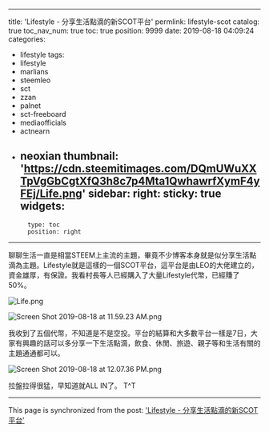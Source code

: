 
---
title: 'Lifestyle - 分享生活點滴的新SCOT平台'
permlink: lifestyle-scot
catalog: true
toc_nav_num: true
toc: true
position: 9999
date: 2019-08-18 04:09:24
categories:
- lifestyle
tags:
- lifestyle
- marlians
- steemleo
- sct
- zzan
- palnet
- sct-freeboard
- mediaofficials
- actnearn
- neoxian
thumbnail: 'https://cdn.steemitimages.com/DQmUWuXXTpVgGbCgtXfQ3h8c7p4Mta1QwhawrfXymF4yFEj/Life.png'
sidebar:
    right:
        sticky: true
widgets:
    -
        type: toc
        position: right
---


聊聊生活一直是相當STEEM上主流的主題，畢竟不少博客本身就是似分享生活點滴為主題。Lifestyle就是這樣的一個SCOT平台，這平台是由LEO的大佬建立的，資金雄厚，有保證。我看村長等人已經購入了大量Lifestyle代幣，已經賺了50%。

![Life.png](https://cdn.steemitimages.com/DQmUWuXXTpVgGbCgtXfQ3h8c7p4Mta1QwhawrfXymF4yFEj/Life.png)

![Screen Shot 2019-08-18 at 11.59.23 AM.png](https://cdn.steemitimages.com/DQmPp98kJ92vB585TfAjWAu18vRCzJtrtCc7Uw4rCYi9nRB/Screen%20Shot%202019-08-18%20at%2011.59.23%20AM.png)

我收到了五個代幣，不知道是不是空投。平台的結算和大多數平台一樣是7日，大家有興趣的話可以多分享一下生活點滴，飲食、休閒、旅遊、親子等和生活有關的主題通通都可以。

![Screen Shot 2019-08-18 at 12.07.36 PM.png](https://cdn.steemitimages.com/DQmQ4trZ2XQVV35g5z48cAJ1R4EHqvFGuGdKMgJqArxntyu/Screen%20Shot%202019-08-18%20at%2012.07.36%20PM.png)

拉盤拉得很猛，早知道就ALL IN了。 T^T

- - -

This page is synchronized from the post: ['Lifestyle - 分享生活點滴的新SCOT平台'](https://steemit.com/@htliao/lifestyle-scot)
